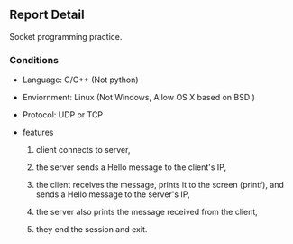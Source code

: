 ## Report Detail

Socket programming practice.

### Conditions

-   Language: C/C++ (Not python)

-   Enviornment: Linux (Not Windows, Allow OS X based on BSD )

-   Protocol: UDP or TCP

-   features

    1. client connects to server,

    2. the server sends a Hello message to the client's IP,

    3. the client receives the message, prints it to the screen (printf), and sends a Hello message to the server's IP,

    4. the server also prints the message received from the client,

    5. they end the session and exit.
